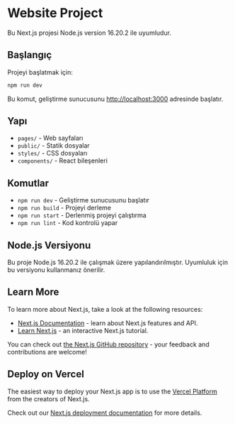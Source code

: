 # Website Project

Bu Next.js projesi Node.js version 16.20.2 ile uyumludur.

## Başlangıç

Projeyi başlatmak için:

```bash
npm run dev
```

Bu komut, geliştirme sunucusunu [http://localhost:3000](http://localhost:3000) adresinde başlatır.

## Yapı

- `pages/` - Web sayfaları
- `public/` - Statik dosyalar
- `styles/` - CSS dosyaları
- `components/` - React bileşenleri

## Komutlar

- `npm run dev` - Geliştirme sunucusunu başlatır
- `npm run build` - Projeyi derleme
- `npm run start` - Derlenmiş projeyi çalıştırma
- `npm run lint` - Kod kontrolü yapar

## Node.js Versiyonu

Bu proje Node.js 16.20.2 ile çalışmak üzere yapılandırılmıştır. Uyumluluk için bu versiyonu kullanmanız önerilir.

## Learn More

To learn more about Next.js, take a look at the following resources:

- [Next.js Documentation](https://nextjs.org/docs) - learn about Next.js features and API.
- [Learn Next.js](https://nextjs.org/learn) - an interactive Next.js tutorial.

You can check out [the Next.js GitHub repository](https://github.com/vercel/next.js/) - your feedback and contributions are welcome!

## Deploy on Vercel

The easiest way to deploy your Next.js app is to use the [Vercel Platform](https://vercel.com/new?utm_medium=default-template&filter=next.js&utm_source=create-next-app&utm_campaign=create-next-app-readme) from the creators of Next.js.

Check out our [Next.js deployment documentation](https://nextjs.org/docs/deployment) for more details.
